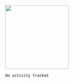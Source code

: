 <a href="https://github.com/anuraghazra/github-readme-stats">
  <picture>
    <source
    srcset="https://github-readme-stats.vercel.app/api?username=sant0s12&show_icons=true&theme=dark"
    media="(prefers-color-scheme: dark)"
    />
    <source
    srcset="https://github-readme-stats.vercel.app/api?username=sant0s12&show_icons=true"
    media="(prefers-color-scheme: light), (prefers-color-scheme: no-preference)"
    />
    <img align="center" height="200" src="https://github-readme-stats.vercel.app/api?username=sant0s12&show_icons=true" />
  </picture>
</a>

<!--START_SECTION:waka-->

```txt
No activity tracked
```

<!--END_SECTION:waka-->
